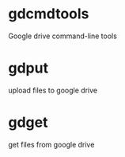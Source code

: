 gdcmdtools
=========
Google drive command-line tools


gdput
=========
upload files to google drive


gdget
=========
get files from google drive
